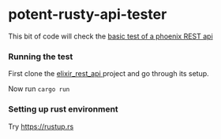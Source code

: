 # potent-rusty-api-tester

This bit of code will check the [basic test of a phoenix REST api](https://github.com/tusqasi/elixir_rest_api) 



### Running the test

First clone the [ elixir_rest_api ](https://github.com/tusqasi/elixir_rest_api) project and go through its setup.

Now run `cargo run`




### Setting up rust environment

Try https://rustup.rs
